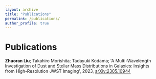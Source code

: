 ```yaml
---
layout: archive
title: "Publications"
permalink: /publications/
author_profile: true
---
```


Publications
======
**Zhaoran Liu**; Takahiro Morishita; Tadayuki Kodama; 'A Multi-Wavelength Investigation of Dust and Stellar Mass Distributions in Galaxies: Insights from High-Resolution JWST Imaging', 2023, [arXiv:2305.10944](https://arxiv.org/abs/2305.10944)
